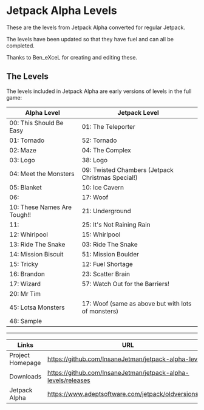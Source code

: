 # Jetpack Alpha Levels

These are the levels from Jetpack Alpha converted for regular Jetpack.

The levels have been updated so that they have fuel and can all be completed.

Thanks to Ben_eXceL for creating and editing these.

## The Levels

The levels included in Jetpack Alpha are early versions of levels in the full game:

| Alpha Level                 | Jetpack Level                                      |
| --------------------------- | -------------------------------------------------- |
| 00: This Should Be Easy     | 01: The Teleporter                                 |
| 01: Tornado                 | 52: Tornado                                        |
| 02: Maze                    | 04: The Complex                                    |
| 03: Logo                    | 38: Logo                                           |
| 04: Meet the Monsters       | 09: Twisted Chambers (Jetpack Christmas Special!)  |
| 05: Blanket                 | 10: Ice Cavern                                     |
| 06:                         | 17: Woof                                           |
| 10: These Names Are Tough!! | 21: Underground                                    |
| 11:                         | 25: It's Not Raining Rain                          |
| 12: Whirlpool               | 15: Whirlpool                                      |
| 13: Ride The Snake          | 03: Ride The Snake                                 |
| 14: Mission Biscuit         | 51: Mission Boulder                                |
| 15: Tricky                  | 12: Fuel Shortage                                  |
| 16: Brandon                 | 23: Scatter Brain                                  |
| 17: Wizard                  | 57: Watch Out for the Barriers!                    |
| 20: Mr Tim                  |                                                    |
| 45: Lotsa Monsters          | 17: Woof (same as above but with lots of monsters) |
| 48: Sample                  |                                                    |

------------------------------------------------------------------------------------
| Links            | URL                                                           |
| ---------------- | ------------------------------------------------------------- |
| Project Homepage | https://github.com/InsaneJetman/jetpack-alpha-levels          |
| Downloads        | https://github.com/InsaneJetman/jetpack-alpha-levels/releases |
| Jetpack Alpha    | https://www.adeptsoftware.com/jetpack/oldversions.zip         |
